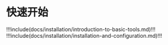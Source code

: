# 快速开始
!!!include(docs/installation/introduction-to-basic-tools.md)!!!
!!!include(docs/installation/installation-and-configuration.md)!!!
